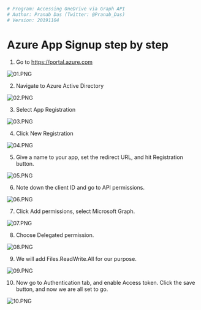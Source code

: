 ```python
# Program: Accessing OneDrive via Graph API
# Author: Pranab Das (Twitter: @Pranab_Das)
# Version: 20191104 
```

# Azure App Signup step by step

1. Go to https://portal.azure.com 

![01.PNG](/resources/01.PNG)

2. Navigate to Azure Active Directory

![02.PNG](/resources/02.PNG)


3. Select App Registration

![03.PNG](/resources/03.PNG)

4. Click New Registration

![04.PNG](/resources/04.PNG)

5. Give a name to your app, set the redirect URL, and hit Registration button. 

![05.PNG](/resources/05.PNG)

6. Note down the client ID and go to API permissions. 

![06.PNG](/resources/06.PNG)

7. Click Add permissions, select Microsoft Graph. 

![07.PNG](/resources/07.PNG)

8. Choose Delegated permission. 

![08.PNG](/resources/08.PNG)

9. We will add Files.ReadWrite.All for our purpose. 

![09.PNG](/resources/09.PNG)

10. Now go to Authentication tab, and enable Access token. Click the save button, and now we are all set to go.

![10.PNG](/resources/10.PNG)


```python

```
